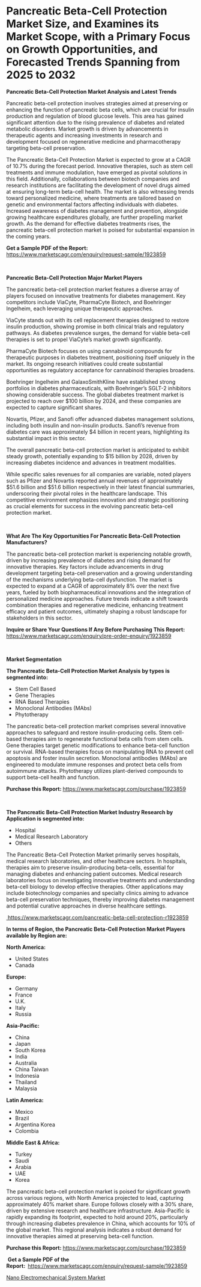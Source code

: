 <p><h1>Pancreatic Beta-Cell Protection Market Size, and Examines its Market Scope, with a Primary Focus on Growth Opportunities, and Forecasted Trends Spanning from 2025 to 2032</h1></p><p><strong>Pancreatic Beta-Cell Protection Market Analysis and Latest Trends</strong></p>
<p><p>Pancreatic beta-cell protection involves strategies aimed at preserving or enhancing the function of pancreatic beta cells, which are crucial for insulin production and regulation of blood glucose levels. This area has gained significant attention due to the rising prevalence of diabetes and related metabolic disorders. Market growth is driven by advancements in therapeutic agents and increasing investments in research and development focused on regenerative medicine and pharmacotherapy targeting beta-cell preservation.</p><p>The Pancreatic Beta-Cell Protection Market is expected to grow at a CAGR of 10.7% during the forecast period. Innovative therapies, such as stem cell treatments and immune modulation, have emerged as pivotal solutions in this field. Additionally, collaborations between biotech companies and research institutions are facilitating the development of novel drugs aimed at ensuring long-term beta-cell health. The market is also witnessing trends toward personalized medicine, where treatments are tailored based on genetic and environmental factors affecting individuals with diabetes. Increased awareness of diabetes management and prevention, alongside growing healthcare expenditures globally, are further propelling market growth. As the demand for effective diabetes treatments rises, the pancreatic beta-cell protection market is poised for substantial expansion in the coming years.</p></p>
<p><strong>Get a Sample PDF of the Report:&nbsp;</strong> <a href="https://www.marketscagr.com/enquiry/request-sample/1923859?utm_campaign=2476&utm_medium=2&utm_source=Github&utm_content=ia&utm_term=28032025&utm_id=pancreatic-beta-cell-protection">https://www.marketscagr.com/enquiry/request-sample/1923859</a></p>
<p>&nbsp;</p>
<p><strong>Pancreatic Beta-Cell Protection Major Market Players</strong></p>
<p><p>The pancreatic beta-cell protection market features a diverse array of players focused on innovative treatments for diabetes management. Key competitors include ViaCyte, PharmaCyte Biotech, and Boehringer Ingelheim, each leveraging unique therapeutic approaches.</p><p>ViaCyte stands out with its cell replacement therapies designed to restore insulin production, showing promise in both clinical trials and regulatory pathways. As diabetes prevalence surges, the demand for viable beta-cell therapies is set to propel ViaCyte’s market growth significantly.</p><p>PharmaCyte Biotech focuses on using cannabinoid compounds for therapeutic purposes in diabetes treatment, positioning itself uniquely in the market. Its ongoing research initiatives could create substantial opportunities as regulatory acceptance for cannabinoid therapies broadens.</p><p>Boehringer Ingelheim and GalaxoSmithKline have established strong portfolios in diabetes pharmaceuticals, with Boehringer’s SGLT-2 inhibitors showing considerable success. The global diabetes treatment market is projected to reach over $100 billion by 2024, and these companies are expected to capture significant shares.</p><p>Novartis, Pfizer, and Sanofi offer advanced diabetes management solutions, including both insulin and non-insulin products. Sanofi’s revenue from diabetes care was approximately $4 billion in recent years, highlighting its substantial impact in this sector.</p><p>The overall pancreatic beta-cell protection market is anticipated to exhibit steady growth, potentially expanding to $15 billion by 2028, driven by increasing diabetes incidence and advances in treatment modalities.</p><p>While specific sales revenues for all companies are variable, noted players such as Pfizer and Novartis reported annual revenues of approximately $51.6 billion and $51.6 billion respectively in their latest financial summaries, underscoring their pivotal roles in the healthcare landscape. This competitive environment emphasizes innovation and strategic positioning as crucial elements for success in the evolving pancreatic beta-cell protection market.</p></p>
<p>&nbsp;</p>
<p><strong>What Are The Key Opportunities For Pancreatic Beta-Cell Protection Manufacturers?</strong></p>
<p><p>The pancreatic beta-cell protection market is experiencing notable growth, driven by increasing prevalence of diabetes and rising demand for innovative therapies. Key factors include advancements in drug development targeting beta-cell preservation and a growing understanding of the mechanisms underlying beta-cell dysfunction. The market is expected to expand at a CAGR of approximately 8% over the next five years, fueled by both biopharmaceutical innovations and the integration of personalized medicine approaches. Future trends indicate a shift towards combination therapies and regenerative medicine, enhancing treatment efficacy and patient outcomes, ultimately shaping a robust landscape for stakeholders in this sector.</p></p>
<p><strong>Inquire or Share Your Questions If Any Before Purchasing This Report:</strong> <a href="https://www.marketscagr.com/enquiry/pre-order-enquiry/1923859?utm_campaign=2476&utm_medium=2&utm_source=Github&utm_content=ia&utm_term=28032025&utm_id=pancreatic-beta-cell-protection">https://www.marketscagr.com/enquiry/pre-order-enquiry/1923859</a></p>
<p>&nbsp;</p>
<p><strong>Market Segmentation</strong></p>
<p><strong>The Pancreatic Beta-Cell Protection Market Analysis by types is segmented into:</strong></p>
<p><ul><li>Stem Cell Based</li><li>Gene Therapies</li><li>RNA Based Therapies</li><li>Monoclonal Antibodies (MAbs)</li><li>Phytotherapy</li></ul></p>
<p><p>The pancreatic beta-cell protection market comprises several innovative approaches to safeguard and restore insulin-producing cells. Stem cell-based therapies aim to regenerate functional beta cells from stem cells. Gene therapies target genetic modifications to enhance beta-cell function or survival. RNA-based therapies focus on manipulating RNA to prevent cell apoptosis and foster insulin secretion. Monoclonal antibodies (MAbs) are engineered to modulate immune responses and protect beta cells from autoimmune attacks. Phytotherapy utilizes plant-derived compounds to support beta-cell health and function.</p></p>
<p><strong>Purchase this Report:&nbsp;</strong><a href="https://www.marketscagr.com/purchase/1923859?utm_campaign=2476&utm_medium=2&utm_source=Github&utm_content=ia&utm_term=28032025&utm_id=pancreatic-beta-cell-protection">https://www.marketscagr.com/purchase/1923859</a></p>
<p>&nbsp;</p>
<p><strong>The Pancreatic Beta-Cell Protection Market Industry Research by Application is segmented into:</strong></p>
<p><ul><li>Hospital</li><li>Medical Research Laboratory</li><li>Others</li></ul></p>
<p><p>The Pancreatic Beta-Cell Protection Market primarily serves hospitals, medical research laboratories, and other healthcare sectors. In hospitals, therapies aim to preserve insulin-producing beta-cells, essential for managing diabetes and enhancing patient outcomes. Medical research laboratories focus on investigating innovative treatments and understanding beta-cell biology to develop effective therapies. Other applications may include biotechnology companies and specialty clinics aiming to advance beta-cell preservation techniques, thereby improving diabetes management and potential curative approaches in diverse healthcare settings.</p></p>
<p><a href="https://www.marketscagr.com/pancreatic-beta-cell-protection-r1923859?utm_campaign=2476&utm_medium=2&utm_source=Github&utm_content=ia&utm_term=28032025&utm_id=pancreatic-beta-cell-protection">&nbsp;https://www.marketscagr.com/pancreatic-beta-cell-protection-r1923859</a></p>
<p><strong>In terms of Region, the Pancreatic Beta-Cell Protection Market Players available by Region are:</strong></p>
<p>
    <p> <strong> North America: </strong>
        <ul>
            <li>United States</li>
            <li>Canada</li>
        </ul>
        </p> 
    <p> <strong> Europe: </strong>
        <ul>
            <li>Germany</li>
            <li>France</li>
            <li>U.K.</li>
            <li>Italy</li>
            <li>Russia</li>
        </ul>
        </p> 
    <p> <strong> Asia-Pacific: </strong>
        <ul>
            <li>China</li>
            <li>Japan</li>
            <li>South Korea</li>
            <li>India</li>
            <li>Australia</li>
            <li>China Taiwan</li>
            <li>Indonesia</li>
            <li>Thailand</li>
            <li>Malaysia</li>
        </ul>
        </p> 
    <p> <strong> Latin America: </strong>
        <ul>
            <li>Mexico</li>
            <li>Brazil</li>
            <li>Argentina Korea</li>
            <li>Colombia</li>
        </ul>
        </p> 
    <p> <strong> Middle East & Africa: </strong>
        <ul>
            <li>Turkey</li>
            <li>Saudi</li>
            <li>Arabia</li>
            <li>UAE</li>
            <li>Korea</li>
        </ul>
    </p>
    </p>
<p><p>The pancreatic beta-cell protection market is poised for significant growth across various regions, with North America projected to lead, capturing approximately 40% market share. Europe follows closely with a 30% share, driven by extensive research and healthcare infrastructure. Asia-Pacific is rapidly expanding its footprint, expected to hold around 20%, particularly through increasing diabetes prevalence in China, which accounts for 10% of the global market. This regional analysis indicates a robust demand for innovative therapies aimed at preserving beta-cell function.</p></p>
<p><strong>Purchase this Report: </strong><a href="https://www.marketscagr.com/purchase/1923859?utm_campaign=2476&utm_medium=2&utm_source=Github&utm_content=ia&utm_term=28032025&utm_id=pancreatic-beta-cell-protection">https://www.marketscagr.com/purchase/1923859</a></p>
<p>&nbsp;<strong>Get a Sample PDF of the Report:&nbsp;&nbsp;</strong><a href="https://www.marketscagr.com/enquiry/request-sample/1923859?utm_campaign=2476&utm_medium=2&utm_source=Github&utm_content=ia&utm_term=28032025&utm_id=pancreatic-beta-cell-protection">https://www.marketscagr.com/enquiry/request-sample/1923859</a></p>
<p><strong></strong></p>
<p><p><a href="https://github.com/sungbruington660/Market-Research-Report-List-1/blob/main/nano-electromechanical-system-market.md?utm_campaign=2476&utm_medium=2&utm_source=Github&utm_content=ia&utm_term=28032025&utm_id=pancreatic-beta-cell-protection">Nano Electromechanical System Market</a></p></p>